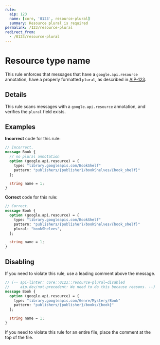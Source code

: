 ```yaml
---
rule:
  aip: 123
  name: [core, '0123', resource-plural]
  summary: Resource plural is required
permalink: /123/resource-plural
redirect_from:
  - /0123/resource-plural
---
```


# Resource type name

This rule enforces that messages that have a `google.api.resource` annotation,
have a properly formatted `plural`, as described in [AIP-123][].

## Details

This rule scans messages with a `google.api.resource` annotation, and
verifies the `plural` field exists.

## Examples

**Incorrect** code for this rule:

```proto
// Incorrect.
message Book {
  // no plural annotation
  option (google.api.resource) = {
    type: "library.googleapis.com/BookShelf"
    pattern: "publishers/{publisher}/bookShelves/{book_shelf}"
  };

  string name = 1;
}
```

**Correct** code for this rule:

```proto
// Correct.
message Book {
  option (google.api.resource) = {
    type: "library.googleapis.com/BookShelf"
    pattern: "publishers/{publisher}/bookShelves/{book_shelf}"
    plural: "bookShelves",
  };

  string name = 1;
}
```

## Disabling

If you need to violate this rule, use a leading comment above the message.

```proto
// (-- api-linter: core::0123::resource-plural=disabled
//     aip.dev/not-precedent: We need to do this because reasons. --)
message Book {
  option (google.api.resource) = {
    type: "library.googleapis.com/Genre/Mystery/Book"
    pattern: "publishers/{publisher}/books/{book}"
  };

  string name = 1;
}
```

If you need to violate this rule for an entire file, place the comment at the
top of the file.

[aip-123]: http://aip.dev/123
[aip.dev/not-precedent]: https://aip.dev/not-precedent
